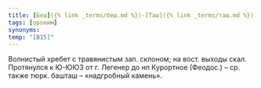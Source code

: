 ```yaml
---
title: [Беш]({% link _terms/беш.md %})-[Таш]({% link _terms/таш.md %}) I
tags: [ороним]
synonyms:
temp: "[В15]"
---
```


Волнистый хребет с травянистым зап. склоном; на вост. выходы скал. Протянулся к
Ю-ЮЮЗ от г. Легенер до нп Курортное (Феодос.) – ср. также тюрк. башташ –
«надгробный камень».
